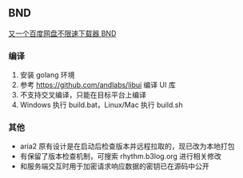 ## BND

[又一个百度网盘不限速下载器 BND](https://hacpai.com/article/1524460877352)

### 编译

1. 安装 golang 环境
2. 参考 https://github.com/andlabs/libui 编译 UI 库
3. 不支持交叉编译，只能在目标平台上编译
4. Windows 执行 build.bat，Linux/Mac 执行 build.sh

### 其他

* aria2 原有设计是在启动后检查版本并远程拉取的，现已改为本地打包
* 有保留了版本检查机制，可搜索 rhythm.b3log.org 进行相关修改
* 和服务端交互时用于加密请求响应数据的密钥已在源码中公开